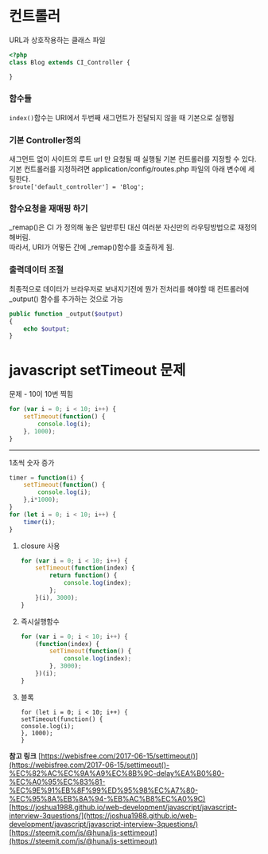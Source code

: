 # 컨트롤러

URL과 상호작용하는 클래스 파일
```php
<?php
class Blog extends CI_Controller {

}
```

### 함수들

`index()`함수는 URI에서 두번째 새그먼트가 전달되지 않을 때 기본으로 실행됨

### 기본 Controller정의

새그먼트 없이 사이트의 루트 url 만 요청될 때 실행될 기본 컨트롤러를 지정할 수 있다.  
기본 컨트롤러를 지정하려면 application/config/routes.php 파일의 아래 변수에 세팅한다.  
`$route['default_controller'] = 'Blog';`

### 함수요청을 재매핑 하기

_remap()은 CI 가 정의해 놓은 일반루틴 대신 여러분 자신만의 라우팅방법으로 재정의 해버림.  
따라서, URI가 어떻든 간에 _remap()함수를 호출하게 됨.  

### 출력데이터 조절

최종적으로 데이터가 브라우저로 보내지기전에 뭔가 전처리를 해야할 때 컨트롤러에 _output() 함수를 추가하는 것으로 가능  
```php
public function _output($output)
{
    echo $output;
}
```

# javascript setTimeout 문제

문제 - 10이 10번 찍힘
```javascript
for (var i = 0; i < 10; i++) {
	setTimeout(function() {
		console.log(i);
	}, 1000);
}
```

---

1초씩 숫자 증가

```javascript
timer = function(i) {
    setTimeout(function() {
        console.log(i);
    },i*1000);
}
for (let i = 0; i < 10; i++) {
    timer(i);
}
```

1. closure 사용
    ```javascript
    for (var i = 0; i < 10; i++) {
        setTimeout(function(index) {
            return function() {
                console.log(index);
            };
        }(i), 3000);
    }
    ```
2. 즉시실행함수
    ```javascript
    for (var i = 0; i < 10; i++) {
        (function(index) {
            setTimeout(function() {
                console.log(index);
            }, 3000);
        })(i);
    }
    ```
3. 블록
    ```javscript
    for (let i = 0; i < 10; i++) {
    setTimeout(function() {
    console.log(i);
    }, 1000);
    }
    ```


**참고 링크**
[https://webisfree.com/2017-06-15/settimeout()](https://webisfree.com/2017-06-15/settimeout()-%EC%82%AC%EC%9A%A9%EC%8B%9C-delay%EA%B0%80-%EC%A0%95%EC%83%81-%EC%9E%91%EB%8F%99%ED%95%98%EC%A7%80-%EC%95%8A%EB%8A%94-%EB%AC%B8%EC%A0%9C)  
[https://joshua1988.github.io/web-development/javascript/javascript-interview-3questions/](https://joshua1988.github.io/web-development/javascript/javascript-interview-3questions/)  
[https://steemit.com/js/@huna/js-settimeout](https://steemit.com/js/@huna/js-settimeout)  
